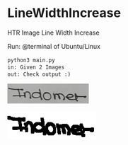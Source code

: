 # LineWidthIncrease
HTR Image Line Width Increase

Run:
@terminal of Ubuntu/Linux  
```
python3 main.py 
in: Given 2 Images
out: Check output :)
```

![Original](https://github.com/ShihabYasin/LineWidthIncrease/blob/master/in/f/f15.png)  

![Changed](https://github.com/ShihabYasin/LineWidthIncrease/blob/master/out/f15.png)  



